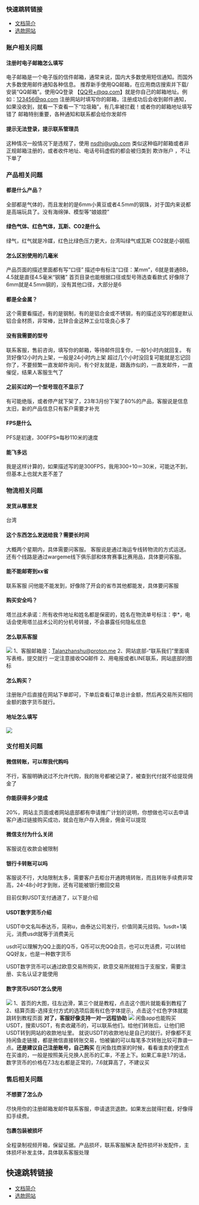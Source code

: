 ### 快速跳转链接
* [文档简介](/)
* [选款网站](/use/xuankuan)

### 账户相关问题
#### 注册时电子邮箱怎么填写
电子邮箱是一个电子版的信件邮箱，通常来说，国内大多数使用短信通知。而国外大多数使用邮件通知各种信息。
推荐新手使用QQ邮箱，在应用商店搜索并下载/安装“QQ邮箱”。使用QQ登录
【QQ号+@qq.com】就是你自己的邮箱地址。例如：123456@qq.com
注册网站时填写你的邮箱，注册成功后会收到邮件通知，如果没收到，就看一下查看一下“垃圾箱”，有几率被拦截！或者你的邮箱地址填写错了
邮箱特别重要，各种通知和联系都会给你发邮件

#### 提示无法登录，提示联系管理员
这种情况一般情况下是违规了，使用 nsdhj@ugb.com 类似这种临时邮箱或者非正规邮箱注册的，或者收件地址、电话号码虚假的都会被归类到 欺诈账户 ，不让下单了

### 产品相关问题
#### 都是什么产品？
全部都是气体的，而且发射的是6mm小黄豆或者4.5mm的钢珠，对于国内来说都是高端玩具了。没有海绵弹、模型等“娘娘腔”
#### 绿色气体、红色气体，瓦斯、CO2是什么
绿气，红气就是冷媒，红色比绿色压力更大，台湾叫绿气或瓦斯
CO2就是小钢瓶
#### 怎么区别使用的几毫米
产品页面的描述里面都有写“口径”
描述中有标注“口径：某mm”，6就是普通BB，4.5就是直径4.5毫米“钢猪”
首页目录也能根据口径或型号筛选查看款式
好像除了6mm就是4.5mm钢的，没有其他口径，大部分是6
#### 都是全金属？
这个需要看描述，有的是钢制，有的是铝合金或不锈钢，有的描述没写的都是默认铝合金材质，非常棒，比锌合金这种工业垃圾良心多了
#### 没有我需要的型号
联系客服，售前咨询，填写你的邮箱，等待邮件回复你，一般1小时内就回复。
有货好像12小时内上架，一般是24小时内上架
超过几个小时没回复可能就是忘记回你了，不要频繁一直发邮件询问，有个好友就是，跟轰炸似的，一直发邮件，一直催促，结果人客服生气了
#### 之前买过的一个型号现在不显示了
有可能绝版，或者停产就下架了，23年3月份下架了80%的产品，客服说是信息太旧，新的产品信息只有客户需要才补充
#### FPS是什么
PFS是初速，300FPS≈每秒110米的速度
#### 能飞多远
我是这样计算的，如果描述写的是300FPS，我用300÷10＝30米，可能达不到，但基本上也就大差不差了

### 物流相关问题
#### 发货从哪里发
台湾
#### 这个东西怎么发送给我？需要长时间
大概两个星期内，具体需要问客服。
客服说是通过海运专线转物流的方式运送。还有个线路是通过wargeme线下俱乐部和体育赛事比赛用品，具体要问客服。
#### 能不能邮寄到xx省
联系客服 问他能不能发到，好像除了开会的省市其他都能发，具体要问客服
#### 购买安全吗？
塔兰战术承诺：所有收件地址和姓名都是保密的，姓名在物流单号标注：李*，电话会使用塔兰战术公司的分机号转接，不会暴露任何隐私信息
#### 怎么联系客服
![](../img/lianxikefu.png)
1、客服邮箱是：Talanzhanshu@proton.me
2、网站底部-“联系我们”里面填写表格，提交就行
一定注意接收QQ邮件
2、用电报或者LINE联系，网站底部的图标

#### 怎么购买？
注册账户后直接在网站下单即可，下单后查看订单总计金额，然后再交易所买相同金额的数字货币就行。

#### 地址怎么填写
![](../img/dizhi.png)


### 支付相关问题
#### 微信转账，可以帮我代购吗
不行，客服明确说过不允许代购，我的账号都被记录了，被查到代付就不给提现佣金了

#### 你能获得多少提成
20%，网站主页面或者网站底部都有申请推广计划的说明，你想做也可以去申请
客户通过链接购买成功，就会在账户存入佣金，佣金可以提现

#### 微信支付为什么关闭
客服说在收款会被限制

#### 银行卡转账可以吗
客服说不行，大陆限制太多，需要客户去柜台开通跨境转账，而且转账手续费非常高，24-48小时才到账，还有可能被银行撤回交易

目前仅剩USDT支付通道了，以下是介绍
#### USDT数字货币介绍
USDT中文名叫泰达币，简称u，由泰达公司发行，价值同美元挂钩。1usdt=1美元，消费usdt就等于消费美元

usdt可以理解为QQ上面的Q币，Q币可以充QQ会员，也可以充话费，可以转给QQ好友，也是一种数字货币

USDT数字货币可以通过欧意交易所购买，欧意交易所就相当于支服宝，需要注册、实名认证才能使用

#### 数字货币USDT怎么使用
![](../img/lianjie.png)
1、首页的大图，往左边滑，第三个就是教程，点击这个图片就能看到教程了
2、结算页面-选择支付方式的选项后面有红色字体提示，点击这个红色字体就能跳转到教程页面
**对了，客服好像支持一对一远程协助**
![](../img/xianyu.png)
闲鱼app也能购买USDT，搜索USDT，有卖收藏币的，可以联系他们。给他们转账后，让他们把USDT转到网站的收款地址里。
就说USDT的收款地址是自己的就行。好像都不支持闲鱼走链接，都是微信直接转账交易，怕被骗的可以每笔多次转账比较可靠谱一点。**还是建议自己注册账号，自己购买**
在闲鱼找商家的时候，看看谁卖的便宜点在买谁的，一般是按照美元兑换人民币的汇率，不差上下。如果汇率是1:7的话，数字货币的价格在7.3左右都是正常的，7.6就算高了，不建议买

### 售后相关问题
#### 不想要了怎么办
尽快用你的注册邮箱发邮件联系客服，申请退货退款。如果发出就得拦截，好像得扣手续费。
#### 包裹包装被损坏
全程录制视频开箱，保留证据。产品损坏，联系客服解决
配件损坏补发配件，主体损坏补发主体，具体联系客服处理




## 快速跳转链接
* [文档简介](/)
* [选款网站](/use/xuankuan)



















